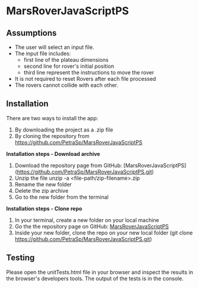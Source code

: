# MarsRoverJavaScriptPS

## Assumptions
* The user will select an input file.
* The input file includes:
   * first line of the plateau dimensions
   * second line for rover's initial position
   * third line represent the instructions to move the rover 
* It is not required to reset Rovers after each file processed
* The rovers cannot collide with each other.

## Installation
There are two ways to install the app:
1. By downloading the project as a .zip file
2. By cloning the repository from https://github.com/PetraSp/MarsRoverJavaScriptPS


**Installation steps - Download archive**
1. Download the repository page from GitHub: [MarsRoverJavaScriptPS]
(https://github.com/PetraSp/MarsRoverJavaScriptPS.git)
2. Unzip the file unzip -a <file-path/zip-filename>.zip
3. Rename the new folder
4. Delete the zip archive
5. Go to the new folder from the terminal

**Installation steps - Clone repo**
1. In your terminal, create a new folder on your local machine 
2. Go the the repository page on GitHub: [MarsRoverJavaScriptPS](https://github.com/PetraSp/MarsRoverJavaScriptPS.git) 
3. Inside your new folder, clone the repo on your new local folder (git clone https://github.com/PetraSp/MarsRoverJavaScriptPS.git)


## Testing
Please open the unitTests.html file in your browser and inspect the results in the  browser's developers tools. The output of the tests is in the console.